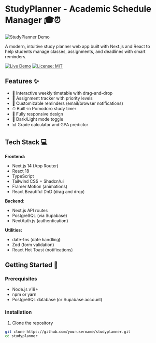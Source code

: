 # StudyPlanner - Academic Schedule Manager 🎓⏰

![StudyPlanner Demo](demo.gif) <!-- Replace with actual demo gif -->

A modern, intuitive study planner web app built with Next.js and React to help students manage classes, assignments, and deadlines with smart reminders.

[![Live Demo](https://img.shields.io/badge/demo-live-green?style=for-the-badge)](https://studyplanner.app)
[![License: MIT](https://img.shields.io/badge/License-MIT-blue.svg?style=for-the-badge)](https://opensource.org/licenses/MIT)

## Features ✨

- 📅 Interactive weekly timetable with drag-and-drop
- 📝 Assignment tracker with priority levels
- 🔔 Customizable reminders (email/browser notifications)
- ⏱ Built-in Pomodoro study timer
- 📱 Fully responsive design
- 🌙 Dark/Light mode toggle
- 📊 Grade calculator and GPA predictor

## Tech Stack 💻

**Frontend:**
- Next.js 14 (App Router)
- React 18
- TypeScript
- Tailwind CSS + Shadcn/ui
- Framer Motion (animations)
- React Beautiful DnD (drag and drop)

**Backend:**
- Next.js API routes
- PostgreSQL (via Supabase)
- NextAuth.js (authentication)

**Utilities:**
- date-fns (date handling)
- Zod (form validation)
- React Hot Toast (notifications)

## Getting Started 🚀

### Prerequisites
- Node.js v18+
- npm or yarn
- PostgreSQL database (or Supabase account)

### Installation
1. Clone the repository
```bash
git clone https://github.com/yourusername/studyplanner.git
cd studyplanner
